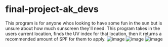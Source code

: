# final-project-ak_devs

This program is for anyone whos looking to have some fun in the sun but is unsure about how much sunscreen they'll need. This program takes in the users current location, finds the UV index for that location, then it returns a recommended amount of SPF for them to apply. 
![image](https://github.com/user-attachments/assets/d61d36f6-2b40-4c1f-930d-3b706923797e)
![image](https://github.com/user-attachments/assets/c935fa9e-bc4c-4982-8ecd-59484daca8df)
![image](https://github.com/user-attachments/assets/737a2e20-2cf3-4a7c-9d05-d84a0ad8224e)


